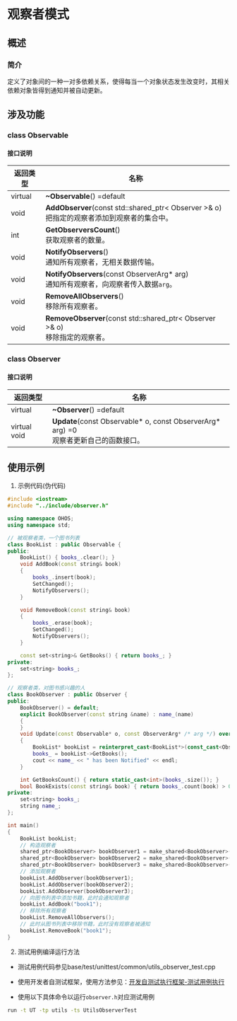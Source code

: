 # 观察者模式
## 概述
### 简介
定义了对象间的一种一对多依赖关系，使得每当一个对象状态发生改变时，其相关依赖对象皆得到通知并被自动更新。

## 涉及功能
### class Observable
#### 接口说明

|返回类型            | 名称           |
| -------------- | -------------- |
| virtual | **~Observable**() =default |
| void | **AddObserver**(const std::shared_ptr< Observer >& o)<br>把指定的观察者添加到观察者的集合中。  |
| int | **GetObserversCount**()<br>获取观察者的数量。  |
| void | **NotifyObservers**()<br>通知所有观察者，无相关数据传输。  |
| void | **NotifyObservers**(const ObserverArg* arg)<br>通知所有观察者，向观察者传入数据`arg`。  |
| void | **RemoveAllObservers**()<br>移除所有观察者。  |
| void | **RemoveObserver**(const std::shared_ptr< Observer >& o)<br>移除指定的观察者。  |

### class Observer
#### 接口说明
|返回类型            | 名称           |
| -------------- | -------------- |
| virtual | **~Observer**() =default |
| virtual void | **Update**(const Observable* o, const ObserverArg* arg) =0<br>观察者更新自己的函数接口。  |

## 使用示例

1. 示例代码(伪代码)

```c++
#include <iostream>
#include "../include/observer.h"

using namespace OHOS;
using namespace std;

// 被观察者类，一个图书列表
class BookList : public Observable {
public:
    BookList() { books_.clear(); }
    void AddBook(const string& book)
    {
        books_.insert(book);
        SetChanged();
        NotifyObservers();
    }

    void RemoveBook(const string& book)
    {
        books_.erase(book);
        SetChanged();
        NotifyObservers();
    }

    const set<string>& GetBooks() { return books_; }
private:
    set<string> books_;
};

// 观察者类，对图书感兴趣的人
class BookObserver : public Observer {
public:
    BookObserver() = default;
    explicit BookObserver(const string &name) : name_(name)
    {
    }
    void Update(const Observable* o, const ObserverArg* /* arg */) override
    {
        BookList* bookList = reinterpret_cast<BookList*>(const_cast<Observable*>(o));
        books_ = bookList->GetBooks();
        cout << name_ << " has been Notified" << endl;
    }

    int GetBooksCount() { return static_cast<int>(books_.size()); }
    bool BookExists(const string& book) { return books_.count(book) > 0;}
private:
    set<string> books_;
    string name_;
};

int main()
{
    BookList bookList;
    // 构造观察者
    shared_ptr<BookObserver> bookObserver1 = make_shared<BookObserver>("Mao");
    shared_ptr<BookObserver> bookObserver2 = make_shared<BookObserver>("Administrator");
    shared_ptr<BookObserver> bookObserver3 = make_shared<BookObserver>("You");
    // 添加观察者
    bookList.AddObserver(bookObserver1);
    bookList.AddObserver(bookObserver2);
    bookList.AddObserver(bookObserver3);
    // 向图书列表中添加书籍，此时会通知观察者
    bookList.AddBook("book1");
    // 移除所有观察者
    bookList.RemoveAllObservers();
    // 此时从图书列表中移除书籍，此时没有观察者被通知
    bookList.RemoveBook("book1");
}
```

2. 测试用例编译运行方法

- 测试用例代码参见base/test/unittest/common/utils_observer_test.cpp

- 使用开发者自测试框架，使用方法参见：[开发自测试执行框架-测试用例执行](https://gitee.com/openharmony/testfwk_developer_test#%E6%B5%8B%E8%AF%95%E7%94%A8%E4%BE%8B%E6%89%A7%E8%A1%8C)

- 使用以下具体命令以运行`observer.h`对应测试用例

```bash
run -t UT -tp utils -ts UtilsObserverTest
```